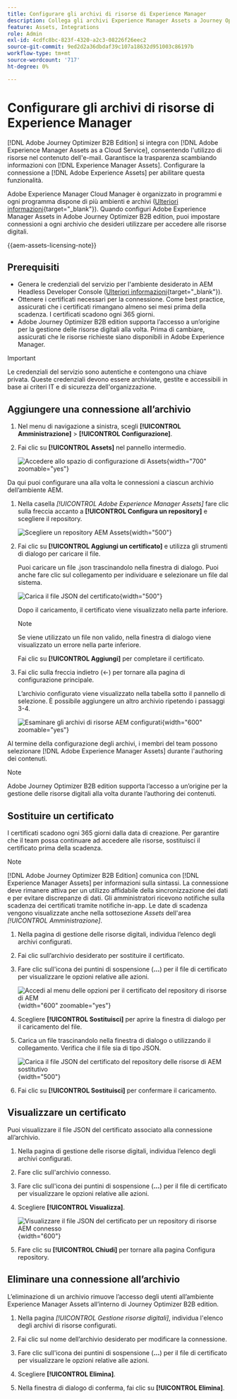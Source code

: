 ```yaml
---
title: Configurare gli archivi di risorse di Experience Manager
description: Collega gli archivi Experience Manager Assets a Journey Optimizer B2B edition per un accesso fluido alle risorse digitali nell’authoring dei contenuti.
feature: Assets, Integrations
role: Admin
exl-id: 4cdfc8bc-823f-4320-a2c3-08226f26eec2
source-git-commit: 9ed2d2a36dbdaf39c107a18632d951003c86197b
workflow-type: tm+mt
source-wordcount: '717'
ht-degree: 0%

---
```


# Configurare gli archivi di risorse di Experience Manager

[!DNL Adobe Journey Optimizer B2B Edition] si integra con [!DNL Adobe Experience Manager Assets as a Cloud Service], consentendo l&#39;utilizzo di risorse nel contenuto dell&#39;e-mail. Garantisce la trasparenza scambiando informazioni con [!DNL Experience Manager Assets]. Configurare la connessione a [!DNL Adobe Experience Assets] per abilitare questa funzionalità.

Adobe Experience Manager Cloud Manager è organizzato in programmi e ogni programma dispone di più ambienti e archivi ([Ulteriori informazioni](https://experienceleague.adobe.com/it/docs/experience-manager-cloud-service/content/implementing/using-cloud-manager/programs/program-types){target="_blank"}). Quando configuri Adobe Experience Manager Assets in Adobe Journey Optimizer B2B edition, puoi impostare connessioni a ogni archivio che desideri utilizzare per accedere alle risorse digitali.

{{aem-assets-licensing-note}}

## Prerequisiti

* Genera le credenziali del servizio per l&#39;ambiente desiderato in AEM Headless Developer Console ([Ulteriori informazioni](https://experienceleague.adobe.com/it/docs/experience-manager-learn/getting-started-with-aem-headless/authentication/service-credentials#generate-service-credentials){target="_blank"}).
* Ottenere i certificati necessari per la connessione. Come best practice, assicurati che i certificati rimangano almeno sei mesi prima della scadenza. I certificati scadono ogni 365 giorni.
* Adobe Journey Optimizer B2B edition supporta l’accesso a un’origine per la gestione delle risorse digitali alla volta. Prima di cambiare, assicurati che le risorse richieste siano disponibili in Adobe Experience Manager.

>[!IMPORTANT]
>
>Le credenziali del servizio sono autentiche e contengono una chiave privata. Queste credenziali devono essere archiviate, gestite e accessibili in base ai criteri IT e di sicurezza dell&#39;organizzazione.

## Aggiungere una connessione all’archivio

1. Nel menu di navigazione a sinistra, scegli **[!UICONTROL Amministrazione]** > **[!UICONTROL Configurazione]**.

1. Fai clic su **[!UICONTROL Assets]** nel pannello intermedio.

   ![Accedere allo spazio di configurazione di Assets](./assets/configuration-assets-aem.png){width="700" zoomable="yes"}

<!--   The default digital asset management option is configured as `Adobe Marketo Engage`.
-->
Da qui puoi configurare una alla volta le connessioni a ciascun archivio dell’ambiente AEM.

1. Nella casella _[!UICONTROL Adobe Experience Manager Assets]_ fare clic sulla freccia accanto a **[!UICONTROL Configura un repository]** e scegliere il repository.

   ![Scegliere un repository AEM Assets](./assets/configure-assets-aem-choose-respository.png){width="500"}

1. Fai clic su **[!UICONTROL Aggiungi un certificato]** e utilizza gli strumenti di dialogo per caricare il file.

   Puoi caricare un file .json trascinandolo nella finestra di dialogo. Puoi anche fare clic sul collegamento per individuare e selezionare un file dal sistema.

   ![Carica il file JSON del certificato](./assets/configuration-assets-aem-upload-cert.png){width="500"}

   Dopo il caricamento, il certificato viene visualizzato nella parte inferiore.

   >[!NOTE]
   >
   >Se viene utilizzato un file non valido, nella finestra di dialogo viene visualizzato un errore nella parte inferiore.

   Fai clic su **[!UICONTROL Aggiungi]** per completare il certificato.

1. Fai clic sulla freccia indietro (←) per tornare alla pagina di configurazione principale.

   L’archivio configurato viene visualizzato nella tabella sotto il pannello di selezione. È possibile aggiungere un altro archivio ripetendo i passaggi 3-4.

   ![Esaminare gli archivi di risorse AEM configurati](./assets/configuration-assets-aem-repositories.png){width="600" zoomable="yes"}

Al termine della configurazione degli archivi, i membri del team possono selezionare [!DNL Adobe Experience Manager Assets] durante l&#39;authoring dei contenuti.

>[!NOTE]
>
>Adobe Journey Optimizer B2B edition supporta l’accesso a un’origine per la gestione delle risorse digitali alla volta durante l’authoring dei contenuti. 

## Sostituire un certificato

I certificati scadono ogni 365 giorni dalla data di creazione. Per garantire che il team possa continuare ad accedere alle risorse, sostituisci il certificato prima della scadenza.

>[!NOTE]
>
>[!DNL Adobe Journey Optimizer B2B Edition] comunica con [!DNL Experience Manager Assets] per informazioni sulla sintassi. La connessione deve rimanere attiva per un utilizzo affidabile della sincronizzazione dei dati e per evitare discrepanze di dati. Gli amministratori ricevono notifiche sulla scadenza dei certificati tramite notifiche in-app. Le date di scadenza vengono visualizzate anche nella sottosezione _Assets_ dell&#39;area _[!UICONTROL Amministrazione]_.

1. Nella pagina di gestione delle risorse digitali, individua l’elenco degli archivi configurati.

1. Fai clic sull’archivio desiderato per sostituire il certificato.

1. Fare clic sull&#39;icona dei puntini di sospensione (**...**) per il file di certificato per visualizzare le opzioni relative alle azioni.

   ![Accedi al menu delle opzioni per il certificato del repository di risorse di AEM](./assets/configuration-assets-aem-repo-menu.png){width="600" zoomable="yes"}

1. Scegliere **[!UICONTROL Sostituisci]** per aprire la finestra di dialogo per il caricamento del file.

1. Carica un file trascinandolo nella finestra di dialogo o utilizzando il collegamento. Verifica che il file sia di tipo JSON.

   ![Carica il file JSON del certificato del repository delle risorse di AEM sostitutivo](./assets/configuration-assets-aem-upload-replacement-cert.png){width="500"}

1. Fai clic su **[!UICONTROL Sostituisci]** per confermare il caricamento.

## Visualizzare un certificato

Puoi visualizzare il file JSON del certificato associato alla connessione all’archivio.

1. Nella pagina di gestione delle risorse digitali, individua l’elenco degli archivi configurati.

1. Fare clic sull&#39;archivio connesso.

1. Fare clic sull&#39;icona dei puntini di sospensione (**...**) per il file di certificato per visualizzare le opzioni relative alle azioni.

1. Scegliere **[!UICONTROL Visualizza]**.

   ![Visualizzare il file JSON del certificato per un repository di risorse AEM connesso](./assets/configuration-assets-aem-view-cert.png){width="600"}

1. Fare clic su **[!UICONTROL Chiudi]** per tornare alla pagina Configura repository.

## Eliminare una connessione all’archivio

L’eliminazione di un archivio rimuove l’accesso degli utenti all’ambiente Experience Manager Assets all’interno di Journey Optimizer B2B edition.

1. Nella pagina _[!UICONTROL Gestione risorse digitali]_, individua l&#39;elenco degli archivi di risorse configurati.

1. Fai clic sul nome dell’archivio desiderato per modificare la connessione.

1. Fare clic sull&#39;icona dei puntini di sospensione (**...**) per il file di certificato per visualizzare le opzioni relative alle azioni.

1. Scegliere **[!UICONTROL Elimina]**.

1. Nella finestra di dialogo di conferma, fai clic su **[!UICONTROL Elimina]**.
<!--

## Switch back to Adobe Marketo Engage Assets

Select Adobe Marketo Engage digital asset management in the Assets section.

After the confirmation, the Adobe Marketo Engage assets library is available for users.
-->
